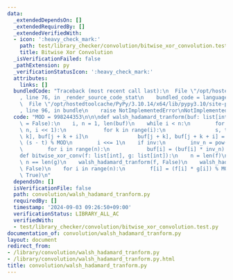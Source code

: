 ```yaml
---
data:
  _extendedDependsOn: []
  _extendedRequiredBy: []
  _extendedVerifiedWith:
  - icon: ':heavy_check_mark:'
    path: test/library_checker/convolution/bitwise_xor_convolution.test.py
    title: Bitwise Xor Convolution
  _isVerificationFailed: false
  _pathExtension: py
  _verificationStatusIcon: ':heavy_check_mark:'
  attributes:
    links: []
  bundledCode: "Traceback (most recent call last):\n  File \"/opt/hostedtoolcache/PyPy/3.10.14/x64/lib/pypy3.10/site-packages/onlinejudge_verify/documentation/build.py\"\
    , line 76, in _render_source_code_stat\n    bundled_code = language.bundle(\n\
    \  File \"/opt/hostedtoolcache/PyPy/3.10.14/x64/lib/pypy3.10/site-packages/onlinejudge_verify/languages/python.py\"\
    , line 96, in bundle\n    raise NotImplementedError\nNotImplementedError\n"
  code: "MOD = 998244353\n\n\ndef walsh_hadamard_tranform(buf: list[int], inv: bool\
    \ = False):\n    i, n = 1, len(buf)\n    while i < n:\n        for j in range(0,\
    \ n, i << 1):\n            for k in range(i):\n                s, t = buf[j +\
    \ k], buf[j + k + i]\n                buf[j + k], buf[j + k + i] = (s + t) % MOD,\
    \ (s - t) % MOD\n        i <<= 1\n    if inv:\n        inv_n = pow(n, -1, MOD)\n\
    \        for i in range(n):\n            buf[i] = (buf[i] * inv_n) % MOD\n\n\n\
    def bitwise_xor_conv(f: list[int], g: list[int]):\n    n = len(f)\n    assert\
    \ n == len(g)\n    walsh_hadamard_tranform(f, False)\n    walsh_hadamard_tranform(g,\
    \ False)\n    for i in range(n):\n        f[i] = (f[i] * g[i]) % MOD\n    walsh_hadamard_tranform(f,\
    \ True)\n"
  dependsOn: []
  isVerificationFile: false
  path: convolution/walsh_hadamard_tranform.py
  requiredBy: []
  timestamp: '2024-09-03 09:26:50+09:00'
  verificationStatus: LIBRARY_ALL_AC
  verifiedWith:
  - test/library_checker/convolution/bitwise_xor_convolution.test.py
documentation_of: convolution/walsh_hadamard_tranform.py
layout: document
redirect_from:
- /library/convolution/walsh_hadamard_tranform.py
- /library/convolution/walsh_hadamard_tranform.py.html
title: convolution/walsh_hadamard_tranform.py
---
```

